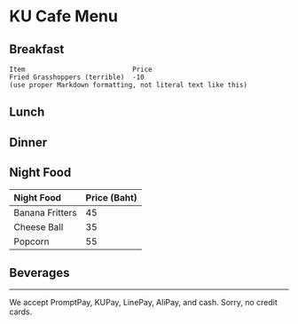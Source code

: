 # KU Cafe Menu


## Breakfast

    Item                           Price
    Fried Grasshoppers (terrible)  -10
    (use proper Markdown formatting, not literal text like this)

## Lunch 


## Dinner


## Night Food
| Night Food               | Price (Baht)  |
|:-------------------------|----------|
| Banana Fritters          | 45       |
| Cheese Ball              | 35       |
| Popcorn                  | 55       |

## Beverages



---

We accept PromptPay, KUPay, LinePay, AliPay, and cash. Sorry, no credit cards.
